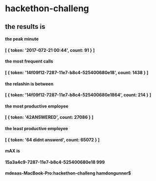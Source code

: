 # hackethon-challeng

## the results is 

#### the peak minute
#### [ { token: '2017-072-21 00:44', count: 91 } ]
#### the most frequent calls
#### [ { token: '14f09f12-7287-11e7-b8c4-525400680e18', count: 1438 } ]
#### the relashin is between
#### [ { token: '14f09f12-7287-11e7-b8c4-525400680e1864', count: 214 } ]
#### the most productive employee
#### [ { token: '42ANSWERED', count: 27086 } ]
#### the least productive employee
#### [ { token: '64 didnt answerd', count: 65072 } ]
#### mAX is 
#### 15a3a4c9-7287-11e7-b8c4-525400680e18 999
#### mdeaas-MacBook-Pro:hackethon-challeng hamdongunner$ 

